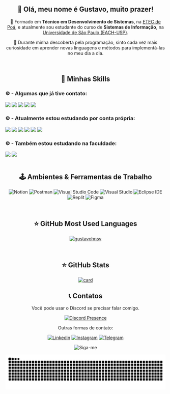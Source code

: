 <div align="center">  
  
## 💜 Olá, meu nome é Gustavo, muito prazer! 


🔭 Formado em **Técnico em Desenvolvimento de Sistemas**, na [ETEC de Poá](https://www.cps.sp.gov.br/etecs/etec-de-poa/), e atualmente sou estudante do curso de **Sistemas de Informação**, na [Universidade de São Paulo (EACH-USP)](https://www5.usp.br/).

💬 Durante minha descoberta pela programação, sinto cada vez mais curiosidade em aprender novas linguagens e métodos para implementá-las no meu dia a dia.

<br>

## 🚀 Minhas Skills

<div class="skill-imagens" align="left">

### ⚙️ - Algumas que já tive contato:
<img src="https://cdn.jsdelivr.net/gh/devicons/devicon@latest/icons/html5/html5-original.svg" width="50"/>
<img src="https://cdn.jsdelivr.net/gh/devicons/devicon@latest/icons/css3/css3-original.svg" width="50"/>
<img src="https://cdn.jsdelivr.net/gh/devicons/devicon@latest/icons/php/php-original.svg" width="50"/>
<img src="https://cdn.jsdelivr.net/gh/devicons/devicon@latest/icons/python/python-original.svg" width="50"/>
<img src="https://cdn.jsdelivr.net/gh/devicons/devicon@latest/icons/mysql/mysql-original-wordmark.svg" width="50"/>


### ⚙️ - Atualmente estou estudando por conta própria:
<img src="https://cdn.jsdelivr.net/gh/devicons/devicon@latest/icons/react/react-original.svg" width="50"/>
<img src="https://cdn.jsdelivr.net/gh/devicons/devicon@latest/icons/typescript/typescript-original.svg" width="50"/>
<img src="https://cdn.jsdelivr.net/gh/devicons/devicon@latest/icons/javascript/javascript-original.svg" width="50"/>
<img src="https://cdn.jsdelivr.net/gh/devicons/devicon@latest/icons/tailwindcss/tailwindcss-original.svg" width="50"/>
<img src="https://cdn.jsdelivr.net/gh/devicons/devicon@latest/icons/nodejs/nodejs-original-wordmark.svg" width="50"/>
<img src="https://cdn.jsdelivr.net/gh/devicons/devicon@latest/icons/mongodb/mongodb-original-wordmark.svg" width="50"/>
          
          
### ⚙️ - Também estou estudando na faculdade:
<img src="https://cdn.jsdelivr.net/gh/devicons/devicon@latest/icons/c/c-original.svg" width="50"/>
<img src="https://cdn.jsdelivr.net/gh/devicons/devicon@latest/icons/java/java-original.svg" width="50"/>

</div>

<br>

## 🕹️ Ambientes & Ferramentas de Trabalho

![Notion](https://img.shields.io/badge/Notion-%23000000.svg?style=for-the-badge&logo=notion&logoColor=white)
![Postman](https://img.shields.io/badge/Postman-FF6C37?style=for-the-badge&logo=postman&logoColor=white)
![Visual Studio Code](https://img.shields.io/badge/Visual_Studio_Code-0078D4?style=for-the-badge&logo=visual%20studio%20code&logoColor=white)
![Visual Studio](https://img.shields.io/badge/Visual_Studio-5C2D91?style=for-the-badge&logo=visual%20studio&logoColor=white)
![Eclipse IDE](https://img.shields.io/badge/Eclipse-2C2255?style=for-the-badge&logo=eclipse&logoColor=white)
![Replit](https://img.shields.io/badge/replit-667881?style=for-the-badge&logo=replit&logoColor=white)
![Figma](https://img.shields.io/badge/Figma-F24E1E?style=for-the-badge&logo=figma&logoColor=white)

<br>

## ⭐ GitHub Most Used Languages

[![gustavohnsv](https://github-readme-stats.vercel.app/api/top-langs/?username=gustavohnsv&hide=html&layout=compact&theme=tokyonight)](https://github.com/gustavohnsv)

<br>

## ⭐ GitHub Stats

[![card](https://github-readme-stats.vercel.app/api?username=gustavohnsv&theme=tokyonight&show_icons=true)](https://github.com/anuraghazra/github-readme-stats)

## 📞 Contatos

Você pode usar o Discord se precisar falar comigo.

[![Discord Presence](https://lanyard.cnrad.dev/api/348936743631716354)](https://discord.com/users/348936743631716354)

Outras formas de contato:

[![Linkedin](https://img.shields.io/badge/LinkedIn-0077B5?style=for-the-badge&logo=linkedin&logoColor=white)](https://www.linkedin.com/in/gustavohnsv/)
[![Instagram](https://img.shields.io/badge/Instagram-E4405F?style=for-the-badge&logo=instagram&logoColor=white)](https://www.instagram.com/gustavohnsv/)
[![Telegram](https://img.shields.io/badge/Telegram-2CA5E0?style=for-the-badge&logo=telegram&logoColor=white)](https://t.me/gustavohnsv)

![Siga-me](https://img.shields.io/github/followers/gustavohnsv.svg?style=social&label=Follow&maxAge=2592000)

<img alt="snake eating my contributions" src="https://raw.githubusercontent.com/gustavohnsv/gustavohnsv/output/github-contribution-grid-snake-dark.svg?palette=github-dark" />


</div>
